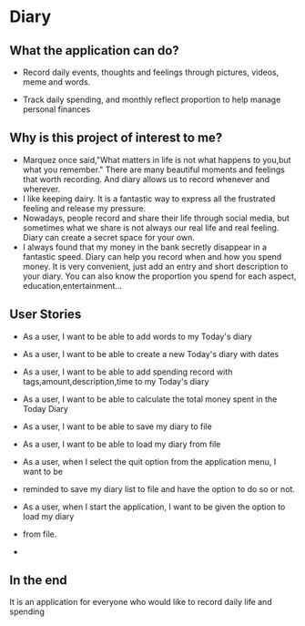 # Diary

## What the application can do?


- Record daily events, thoughts and feelings through pictures, videos, meme and words. 

- Track daily spending, and monthly reflect proportion to help manage personal finances




## Why is this project of interest to me?


- Marquez once said,"What matters in life is not what happens to you,but what you remember." There are many beautiful moments and feelings that worth recording. And diary allows us to record whenever and wherever. 
- I like keeping dairy. It is a fantastic way to express all the frustrated feeling and release my pressure.
- Nowadays, people record and share their life through social media, but sometimes what we share is not always our real life and real feeling. Diary can create a secret space for your own.
- I always found that my money in the bank secretly disappear in a fantastic speed. Diary can help you record when and how you spend money. It is very convenient, just add an entry and short description to your diary. You can also know the proportion you spend for each aspect, education,entertainment...

## User Stories
- As a user, I want to be able to add words to my Today's diary
- As a user, I want to be able to create a new Today's diary with dates
- As a user, I want to be able to add spending record with tags,amount,description,time to my Today's diary
- As a user, I want to be able to calculate the total money spent in the Today Diary


- As a user, I want to be able to save my diary to file
- As a user, I want to be able to load my diary from file
- As a user, when I select the quit option from the application menu, I want to be
- reminded to save my diary list to file and have the option to do so or not.
- As a user, when I start the application, I want to be given the option to load my diary 
- from file.
- 



## In the end
It is an application for everyone who would like to record daily life and spending 

